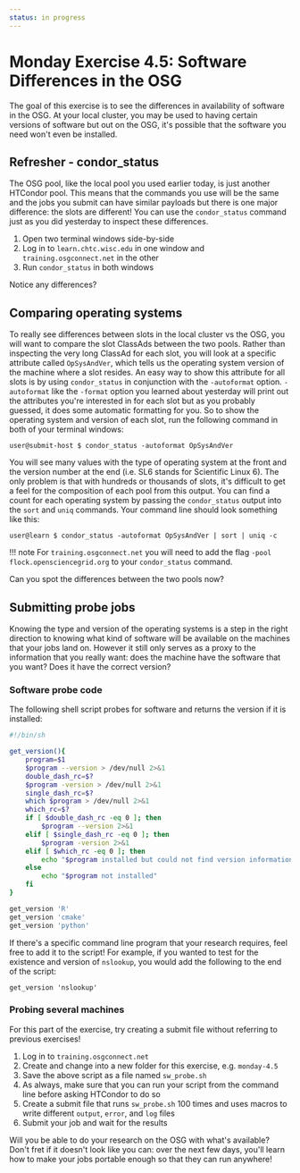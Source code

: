 ```yaml
---
status: in progress
---
```


Monday Exercise 4.5: Software Differences in the OSG
====================================================

The goal of this exercise is to see the differences in availability of software in the OSG.
At your local cluster, you may be used to having certain versions of software but out on the OSG, it's possible that the
software you need won't even be installed.

Refresher - condor\_status
--------------------------

The OSG pool, like the local pool you used earlier today, is just another HTCondor pool.
This means that the commands you use will be the same and the jobs you submit can have similar payloads but there is one
major difference: the slots are different!
You can use the `condor_status` command just as you did yesterday to inspect these differences.

1.  Open two terminal windows side-by-side
2.  Log in to `learn.chtc.wisc.edu` in one window and `training.osgconnect.net` in the other
3.  Run `condor_status` in both windows

Notice any differences?

Comparing operating systems
---------------------------

To really see differences between slots in the local cluster vs the OSG, you will want to compare the slot ClassAds
between the two pools.
Rather than inspecting the very long ClassAd for each slot, you will look at a specific attribute called `OpSysAndVer`,
which tells us the operating system version of the machine where a slot resides.
An easy way to show this attribute for all slots is by using `condor_status` in conjunction with the `-autoformat`
option.
`-autoformat` like the `-format` option you learned about yesterday will print out the attributes you're interested in
for each slot but as you probably guessed, it does some automatic formatting for you.
So to show the operating system and version of each slot, run the following command in both of your terminal windows:

``` console
user@submit-host $ condor_status -autoformat OpSysAndVer
```

You will see many values with the type of operating system at the front and the version number at the end (i.e. SL6
stands for Scientific Linux 6).
The only problem is that with hundreds or thousands of slots, it's difficult to get a feel for the composition of each
pool from this output.
You can find a count for each operating system by passing the `condor_status` output into the `sort` and `uniq`
commands.
Your command line should look something like this:

``` console
user@learn $ condor_status -autoformat OpSysAndVer | sort | uniq -c
```

!!! note
    For `training.osgconnect.net` you will need to add the flag `-pool flock.opensciencegrid.org` to your `condor_status`
    command.

Can you spot the differences between the two pools now?

Submitting probe jobs
---------------------

Knowing the type and version of the operating systems is a step in the right direction to knowing what kind of software
will be available on the machines that your jobs land on.
However it still only serves as a proxy to the information that you really want: does the machine have the software that
you want?
Does it have the correct version?

### Software probe code

The following shell script probes for software and returns the version if it is installed:

```bash
#!/bin/sh

get_version(){
    program=$1
    $program --version > /dev/null 2>&1
    double_dash_rc=$?
    $program -version > /dev/null 2>&1
    single_dash_rc=$?
    which $program > /dev/null 2>&1
    which_rc=$?
    if [ $double_dash_rc -eq 0 ]; then
        $program --version 2>&1
    elif [ $single_dash_rc -eq 0 ]; then
        $program -version 2>&1
    elif [ $which_rc -eq 0 ]; then
        echo "$program installed but could not find version information"
    else
        echo "$program not installed"
    fi
}

get_version 'R'
get_version 'cmake'
get_version 'python'
```

If there's a specific command line program that your research requires, feel free to add it to the script!
For example, if you wanted to test for the existence and version of `nslookup`, you would add the following to the end
of the script:

``` file
get_version 'nslookup'
```

### Probing several machines

For this part of the exercise, try creating a submit file without referring to previous exercises!

1.  Log in to `training.osgconnect.net`
2.  Create and change into a new folder for this exercise, e.g. `monday-4.5`
3.  Save the above script as a file named `sw_probe.sh`
4.  As always, make sure that you can run your script from the command line before asking HTCondor to do so
5.  Create a submit file that runs `sw_probe.sh` 100 times and uses macros to write different `output`, `error`, and
    `log` files
6.  Submit your job and wait for the results

Will you be able to do your research on the OSG with what's available?
Don't fret if it doesn't look like you can: over the next few days, you'll learn how to make your jobs portable enough
so that they can run anywhere!

